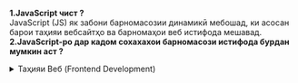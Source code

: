 **1.JavaScript чист ?** <br>
JavaScript (JS) як забони барномасозии динамикӣ мебошад, ки асосан барои таҳияи вебсайтҳо ва барномаҳои веб истифода мешавад.
<br>
**2.JavaScript-ро дар кадом сохахахои барномасози истифода бурдан мумкин аст ?** <br>
   <details><summary>Таҳияи Веб (Frontend Development)</summary>-JavaScript бо HTML ва CSS якҷоя истифода мешавад, то вебсайтҳоро интерактивӣ ва динамикӣ гардонад.</details>
   

